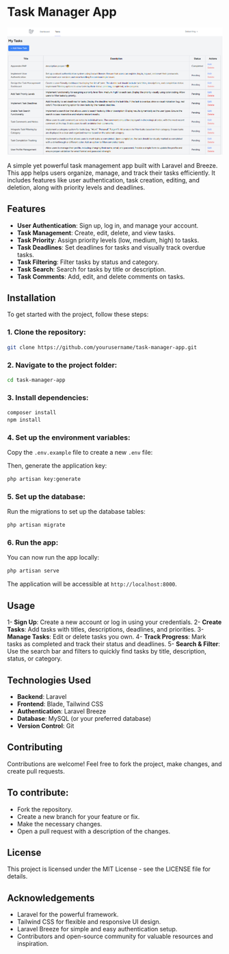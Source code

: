 # Task Manager App

![App Preview](public/app-preview.png)

A simple yet powerful task management app built with Laravel and Breeze. This app helps users organize, manage, and track their tasks efficiently. It includes features like user authentication, task creation, editing, and deletion, along with priority levels and deadlines.

## Features

- **User Authentication**: Sign up, log in, and manage your account.
- **Task Management**: Create, edit, delete, and view tasks.
- **Task Priority**: Assign priority levels (low, medium, high) to tasks.
- **Task Deadlines**: Set deadlines for tasks and visually track overdue tasks.
- **Task Filtering**: Filter tasks by status and category.
- **Task Search**: Search for tasks by title or description.
- **Task Comments**: Add, edit, and delete comments on tasks.

## Installation

To get started with the project, follow these steps:

### 1. Clone the repository:

```bash
git clone https://github.com/yourusername/task-manager-app.git
```

### 2. Navigate to the project folder:
```bash
cd task-manager-app
```

### 3. Install dependencies:

```bash
composer install
npm install
```

### 4. Set up the environment variables:
Copy the `.env.example` file to create a new `.env` file:

Then, generate the application key:

```bash
php artisan key:generate
```

### 5. Set up the database:
Run the migrations to set up the database tables:

```bash
php artisan migrate
```

### 6. Run the app:
You can now run the app locally:

```bash
php artisan serve
```

The application will be accessible at `http://localhost:8000`.

## Usage
1- **Sign Up**: Create a new account or log in using your credentials.
2- **Create Tasks**: Add tasks with titles, descriptions, deadlines, and priorities.
3- **Manage Tasks**: Edit or delete tasks you own.
4- **Track Progress**: Mark tasks as completed and track their status and deadlines.
5- **Search & Filter**: Use the search bar and filters to quickly find tasks by title, description, status, or category.

## Technologies Used
- **Backend**: Laravel
- **Frontend**: Blade, Tailwind CSS
- **Authentication**: Laravel Breeze
- **Database**: MySQL (or your preferred database)
- **Version Control**: Git
  
## Contributing
Contributions are welcome! Feel free to fork the project, make changes, and create pull requests.

## To contribute:

- Fork the repository.
- Create a new branch for your feature or fix.
- Make the necessary changes.
- Open a pull request with a description of the changes.

## License
This project is licensed under the MIT License - see the LICENSE file for details.

## Acknowledgements
- Laravel for the powerful framework.
- Tailwind CSS for flexible and responsive UI design.
- Laravel Breeze for simple and easy authentication setup.
- Contributors and open-source community for valuable resources and inspiration.